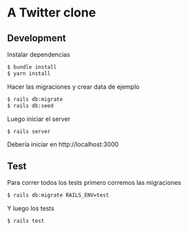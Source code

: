 # A Twitter clone

## Development

Instalar dependencias
```bash
$ bundle install
$ yarn install
```

Hacer las migraciones y crear data de ejemplo
```bash
$ rails db:migrate
$ rails db:seed
```

Luego iniciar el server
```bash
$ rails server
```

Debería iniciar en http://localhost:3000

## Test

Para correr todos los tests primero corremos las migraciones
```bash
$ rails db:migrate RAILS_ENV=test
```

Y luego los tests
```bash
$ rails test
```

